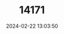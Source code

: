---
title: "14171"
category: "Myotis keenii"
draft: false
date: 2024-02-22 13:03:50
languages:
  English: ["Keen's Myotis"]
---